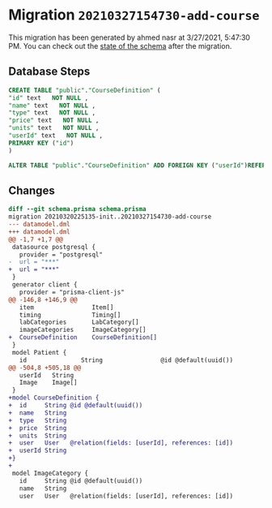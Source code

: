 # Migration `20210327154730-add-course`

This migration has been generated by ahmed nasr at 3/27/2021, 5:47:30 PM.
You can check out the [state of the schema](./schema.prisma) after the migration.

## Database Steps

```sql
CREATE TABLE "public"."CourseDefinition" (
"id" text   NOT NULL ,
"name" text   NOT NULL ,
"type" text   NOT NULL ,
"price" text   NOT NULL ,
"units" text   NOT NULL ,
"userId" text   NOT NULL ,
PRIMARY KEY ("id")
)

ALTER TABLE "public"."CourseDefinition" ADD FOREIGN KEY ("userId")REFERENCES "public"."User"("id") ON DELETE CASCADE ON UPDATE CASCADE
```

## Changes

```diff
diff --git schema.prisma schema.prisma
migration 20210320225135-init..20210327154730-add-course
--- datamodel.dml
+++ datamodel.dml
@@ -1,7 +1,7 @@
 datasource postgresql {
   provider = "postgresql"
-  url = "***"
+  url = "***"
 }
 generator client {
   provider = "prisma-client-js"
@@ -146,8 +146,9 @@
   item                Item[]
   timing              Timing[]
   labCategories       LabCategory[]
   imageCategories     ImageCategory[]
+  CourseDefinition    CourseDefinition[]
 }
 model Patient {
   id               String                @id @default(uuid())
@@ -504,8 +505,18 @@
   userId   String
   Image    Image[]
 }
+model CourseDefinition {
+  id     String @id @default(uuid())
+  name   String
+  type   String
+  price  String
+  units  String
+  user   User   @relation(fields: [userId], references: [id])
+  userId String
+}
+
 model ImageCategory {
   id     String @id @default(uuid())
   name   String
   user   User   @relation(fields: [userId], references: [id])
```


